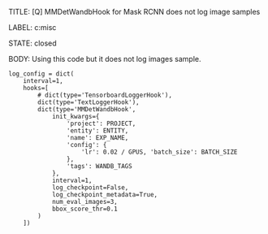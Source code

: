 TITLE:
[Q] MMDetWandbHook for Mask RCNN does not log image samples

LABEL:
c:misc

STATE:
closed

BODY:
Using this code but it does not log images sample.

```
log_config = dict(
    interval=1,
    hooks=[
        # dict(type='TensorboardLoggerHook'),
        dict(type='TextLoggerHook'),
        dict(type='MMDetWandbHook',
            init_kwargs={
                'project': PROJECT,
                'entity': ENTITY,
                'name': EXP_NAME,
                'config': {
                    'lr': 0.02 / GPUS, 'batch_size': BATCH_SIZE
                },
                'tags': WANDB_TAGS
            },
            interval=1,
            log_checkpoint=False,
            log_checkpoint_metadata=True,
            num_eval_images=3,
            bbox_score_thr=0.1
        )
    ])
```



